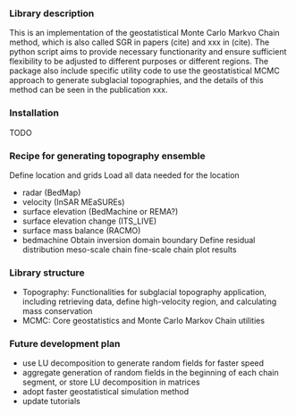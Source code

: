 ### Library description
This is an implementation of the geostatistical Monte Carlo Markvo Chain method, which is also called SGR in papers (cite) and xxx in (cite). The python script aims to provide necessary functionarity and ensure sufficient flexibility to be adjusted to different purposes or different regions. The package also include specific utility code to use the geostatistical MCMC approach to generate subglacial topographies, and the details of this method can be seen in the publication xxx. 

### Installation
TODO

### Recipe for generating topography ensemble
Define location and grids
Load all data needed for the location
- radar (BedMap)
- velocity (InSAR MEaSUREs)
- surface elevation (BedMachine or REMA?)
- surface elevation change (ITS_LIVE)
- surface mass balance (RACMO)
- bedmachine
Obtain inversion domain boundary
Define residual distribution
meso-scale chain
fine-scale chain
plot results

### Library structure
- Topography: Functionalities for subglacial topography application, including retrieving data, define high-velocity region, and calculating mass conservation
- MCMC: Core geostatistics and Monte Carlo Markov Chain utilities
		
### Future development plan
- use LU decomposition to generate random fields for faster speed
- aggregate generation of random fields in the beginning of each chain segment, or store LU decomposition in matrices
- adopt faster geostatistical simulation method
- update tutorials
